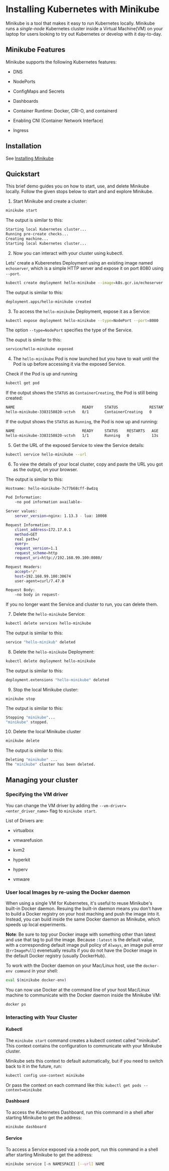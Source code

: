 # Installing Kubernetes with Minikube

Minikube is a tool that makes it easy to run Kubernetes locally. Minikube runs a *single-node* Kubernetes cluster inside a Virtual Machine(VM) on your laptop for users looking to try out Kubernetes or develop with it day-to-day.

## Minikube Features

Minikube supports the following Kubernetes features:

- DNS

- NodePorts

- ConfigMaps and Secrets

- Dashboards

- Container Runtime: Docker, CRI-O, and containerd

- Enabling CNI (Container Network Interface)

- Ingress

## Installation

See [Installing Minikube](https://kubernetes.io/docs/tasks/tools/install-minikube/)

## Quickstart

This brief demo guides you on how to start, use, and delete Minikube locally. Follow the given stops below to start and and explore Minikube.

1. Start Minikube and create a cluster:

```sh
minikube start
```

The output is similar to this:

```sh
Starting local Kubernetes cluster...
Running pre-create checks...
Creating machine...
Starting local Kubernetes cluster...
```

2. Now you can interact with your cluster using kubectl.

Lets' create a Kuberenetes Deployment using an existing image named `echoserver`, which is a simple HTTP server and expose it on port 8080 using `--port`.

```sh
kubectl create deployment hello-minikube --image=k8s.gcr.io/echoserver:1.10
```

The output is similar to this:

```sh
deployment.apps/hello-minikube created
```

3. To access the `hello-minikube` Deployment, expose it as a Service:

```sh
kubectl expose deployment hello-minikube --type=NodePort --port=8080
```

The option `--type=NodePort` specifies the type of the Service.

The ouput is similar to this:

```sh
service/hello-minikube exposed
```

4. The `hello-minikube` Pod is now launched but you have to wait until the Pod is up before accessing it via the exposed Service.

Check if the Pod is up and running

```sh
kubectl get pod
```

If the output shows the `STATUS` as `ContainerCreating`, the Pod is still being created:

```sh
NAME                              READY     STATUS              RESTARTS   AGE
hello-minikube-3383150820-vctvh   0/1       ContainerCreating   0          3s
```

If the output shows the `STATUS` as `Running`, the Pod is now up and running:

```sh
NAME                              READY     STATUS    RESTARTS   AGE
hello-minikube-3383150820-vctvh   1/1       Running   0          13s
```

5. Get the URL of the exposed Service to view the Service details:

```sh
kubectl service hello-minikube --url
```

6. To view the details of your local cluster, copy and paste the URL you got as the output, on your browser.

The output is similar to this:

```sh
Hostname: hello-minikube-7c77b68cff-8wdzq

Pod Information:
    -no pod information available-

Server values:
    server_version=nginx: 1.13.3 - lua: 10008

Request Information:
    client_address=172.17.0.1
    method=GET
    real path=/
    query=
    request_version=1.1
    request_scheme=http
    request_uri=http://192.168.99.100:8080/

Request Headers:
    accept=*/*
    host=192.168.99.100:30674
    user-agent=curl/7.47.0

Request Body:
    -no body in request-
```

If you no longer want the Service and cluster to run, you can delete them.

7. Delete the `hello-minikube` Service:

```sh
kubectl delete services hello-minikube
```

The output is similar to this:

```sh
service "hello-minikub" deleted
```

8. Delete the `hello-minikube` Deployment:

```sh
kubectl delete deployment hello-minikube
```

The output is similar to this:

```sh
deployment.extensions "hello-minikube" deleted
```

9. Stop the local Minikube cluster:

```
minikube stop
```

The output is similar to this:

```sh
Stopping "minikube"...
"minikube" stopped.
```

10. Delete the local Minikube cluster

```sh
minikube delete
```

The output is similar to this:

```sh
Deleting "minikube" ...
The "minikube" cluster has been deleted.
```

## Managing your cluster

### Specifying the VM driver

You can change the VM driver by adding the `--vm-driver=<enter_driver_name>` flag to `minikube start`.

List of Drivers are:

- virtualbox

- vmwarefusion

- kvm2

- hyperkit

- hyperv

- vmware

### User local Images by re-using the Docker daemon

When using a single VM for Kubernetes, it's useful to reuse Minikube's built-in Docker daemon. Resuing the built-in daemon means you don't have to build a Docker registry on your host maching and push the image into it. Instead, you can build inside the same Docker daemon as Minikube, which speeds up local experiments.

**Note**: Be sure to *tag* your Docker image with something other than latest and use that tag to pull the image. Because `:latest` is the default value, with a corresponding default image pull policy of `Always`, an image pull error (`ErrImagePull`) evenetually results if you do not have the Docker image in the default Docker registry (usually DockerHub).

To work with the Docker daemon on your Mac/Linux host, use the `docker-env command` in your shell:

```sh
eval $(minikube docker-env)
```

You can now use Docker at the command line of your host Mac/Linux machine to communicate with the Docker daemon inside the Minikube VM:

```sh
docker ps
```

### Interacting with Your Cluster

#### Kubectl

The `minikube start` command creates a kubectl context called "minikube". This context contains the configuration to communicate with your Minikube cluster.

Minikube sets this context to default automatically, but if you need to switch back to it in the future, run:

```sh
kubectl config use-context minikube
```

Or pass the context on each command like this: `kubectl get pods --context=minikube`

#### Dashboard

To access the Kubernetes Dashboard, run this command in a shell after starting Minikube to get the address:

```sh
minikube dashboard
```

#### Service

To access a Service exposed via a node port, run this command in a shell after starting Minikube to get the address:

```sh
minikube service [-n NAMESPACE] [--url] NAME
```

